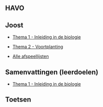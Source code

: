 ## HAVO

## Joost
<!--* [Thema 2 - DNA - Afspeellijst](https://www.youtube.com/watch?v=27EcQMZX4G4&list=PLr1tx9agautFyfTCyaLleigYs6B7iXmFb)-->
* [Thema 1 - Inleiding in de biologie](https://www.youtube.com/playlist?list=PLr1tx9agautEO9U8QD_26om8SB7G18W47)
* [Thema 2 - Voortplanting](https://www.youtube.com/playlist?list=PLr1tx9agautG50WDjGRsX7YZr-nIIloQg)


* [Alle afspeellijsten](https://www.youtube.com/@BiologiemetJoost/playlists?view=50&sort=dd&shelf_id=11)

## Samenvattingen (leerdoelen)
* [Thema 1 - Inleiding in de biologie](samenvattingen/h/h4t1_inleidingindebiologie.md)
<!-- * [Alle leerdoeleen als pdf]()-->


## Toetsen
<!-- * [HAVO 5 - Thema 1 - Stofwisseling in de cel - Toets](toetsen/havo/h5t1toets.md)
* [HAVO 5 - Thema 1 - Stofwisseling in de cel - Toets antwoorden](toetsen/havo/h5t1toetsantwoorden.md) -->

<!-- ## Casus HAVO

* [parthenogense](casus/voortplanting.md)
* [evolutie](casus/evolutie.md)
* [casus met antwoorden](casus/casus_1.md)
* [regeling](casus/regeling.md),  	[antwoord](casus/regeling_antwoord.md)
* [zintuigen, het oog](casus/oog.md),
[antwoord](casus/oog_antwoord.md)
* [erfelijkheid, geslachtsverbonden overerving](casus/erfelijkheid.md), [antwoord](casus/erfelijkheid_antwoord.md)
* [homeostase](casus/homeostase.md)
* [elektrolyt](casus/elektrolyt.md)
* [oog, impulsgeleiding](casus/hetoog_uitgebreider.md)
* [NASK periodiek systeem](periodieksysteem.md)

## Raadsels
* [raadsels](raadsels/havoraadsels.md)

## Examens
* [examen 2013](examen2013havo.md)
* [examen 2016](examen2016havo.md)
* [examen 2017](examen2017havo.md)

## Toetsen
* [toets T5 gaswisseling](H5T5gaswisseling.md)

## Onderwerpen
* [zenuwstelsel](hetzenuwstelsel.md)
* [het oog](hetoog.md)
* [ecologie](ecologie.md)
* [thema 6 afweer](afweer.md)
* [fotosynthese, assimilatie en dissimilatie](assimilatie.md)
* [cel](cel.md)

bronnen:  [https://chat.openai.com](https://chat.openai.com)
-->
